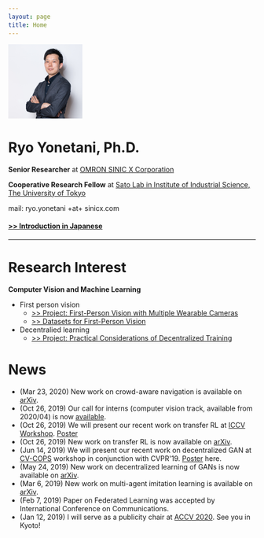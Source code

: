 ```yaml
---
layout: page
title: Home
---
```


<img class="img-circle img-responsive" src="/images/me.png" style='width: 30%'>

# Ryo Yonetani, Ph.D.

**Senior Researcher** at [OMRON SINIC X Corporation](https://www.omron.com/sinicx/)

**Cooperative Research Fellow** at [Sato Lab in Institute of Industrial Science, The University of Tokyo](http://www.hci.iis.u-tokyo.ac.jp)

mail: ryo.yonetani +at+ sinicx.com

#### [>> Introduction in Japanese](/profile_j/)


---


# Research Interest
**Computer Vision and Machine Learning**
- First person vision
  - [>> Project: First-Person Vision with Multiple Wearable Cameras](/fpv_overview.html)
  - [>> Datasets for First-Person Vision](/fpv_data.html)
- Decentralied learning
  - [>> Project: Practical Considerations of Decentralized Training](/dt_overview.html)

# News
- (Mar 23, 2020) New work on crowd-aware navigation is available on [arXiv](https://arxiv.org/abs/2003.09207).
- (Oct 26, 2019) Our call for interns (computer vision track, available from 2020/04) is now [available](https://medium.com/sinicx/call-for-interns-computer-vision-track-available-from-2020-04-6328e7c814d1).
- (Oct 26, 2019) We will present our recent work on transfer RL at [ICCV Workshop](http://www.lsfsl.net/ws/). [Poster](./papers/BYH-ICCVW2019_nologo.pdf)
- (Oct 26, 2019) New work on transfer RL is now available on [arXiv](https://arxiv.org/abs/1909.13111).
- (Jun 14, 2019) We will present our recent work on decentralized GAN at [CV-COPS](https://cvcops19.cispa.saarland) workshop in conjunction with CVPR'19. [Poster](./papers/YTHU-CVPRW2019_nologo.pdf) here.
- (May 24, 2019) New work on decentralized learning of GANs is now available on [arXiv](https://arxiv.org/abs/1905.09684).
- (Mar 6, 2019) New work on multi-agent imitation learning is available on [arXiv](https://arxiv.org/abs/1903.01537).
- (Feb 7, 2019) Paper on Federated Learning was accepted by International Conference on Communications.
- (Jan 12, 2019) I will serve as a publicity chair at [ACCV 2020](http://accv2020.kyoto/). See you in Kyoto!